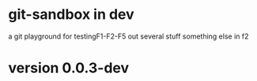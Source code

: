 # git-sandbox in dev
a git playground for testingF1-F2-F5 out several stuff
something else in f2

# version 0.0.3-dev